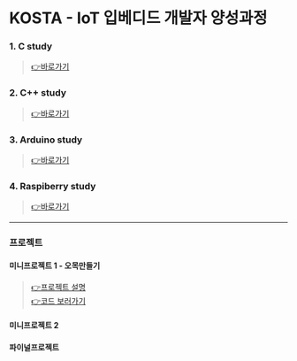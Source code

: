 # KOSTA - IoT 입베디드 개발자 양성과정 

### 1. C study
> [👉바로가기](https://github.com/greenhelix/KostaIoT/tree/master/kosta_c_study/kostaCStudy)
### 2. C++ study
> [👉바로가기](https://github.com/greenhelix/KostaIoT/tree/master/kosta_cpp_study)
### 3. Arduino study
> [👉바로가기]()
### 4. Raspiberry study
> [👉바로가기]()
----

### 프로젝트 

#### 미니프로젝트 1 - 오목만들기
> [👉프로젝트 설명](https://www.notion.so/hiawath/1-0ea798ddd77c4f4db6e0215b8ae83418) \
> [👉코드 보러가기](https://github.com/didoidle/cpp_go_pj/tree/Bullet_IK)
#### 미니프로젝트 2 

#### 파이널프로젝트 
